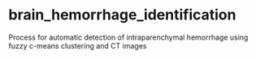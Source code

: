 # brain_hemorrhage_identification
Process for automatic detection of intraparenchymal hemorrhage using fuzzy c-means clustering and CT images
